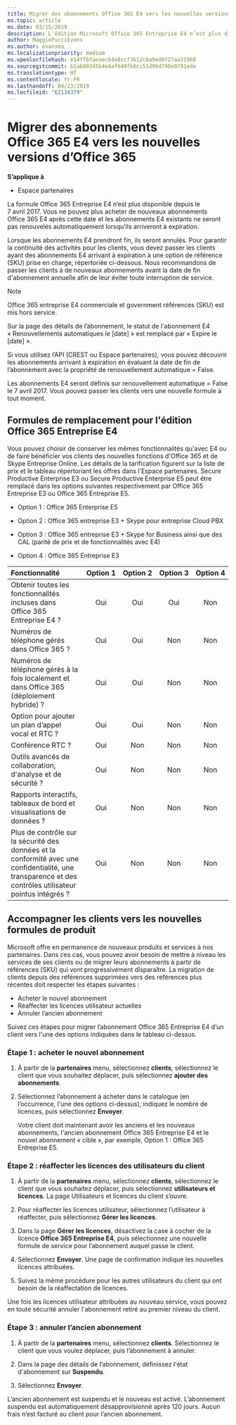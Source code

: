 ```yaml
---
title: Migrer des abonnements Office 365 E4 vers les nouvelles versions d’Office 365 | Espace partenaires
ms.topic: article
ms.date: 03/15/2019
description: L'édition Microsoft Office 365 Entreprise E4 n’est plus disponible depuis le 7 avril 2017. Découvrez comment migrer vos abonnements client vers des versions plus récentes d’Office 365.
author: MaggiePucciEvans
ms.author: evansma
ms.localizationpriority: medium
ms.openlocfilehash: e14ffbfaeaec64e8ccf3612cba9ed0f27aa31968
ms.sourcegitcommit: b1ab80345b4e4af649fb8cc51d96d798e0791ade
ms.translationtype: HT
ms.contentlocale: fr-FR
ms.lasthandoff: 04/23/2019
ms.locfileid: "62134379"
---
```

# <a name="migrate-office-365-e4-subscriptions-to-newer-office-365-versions"></a>Migrer des abonnements Office 365 E4 vers les nouvelles versions d’Office 365

**S’applique à**

-  Espace partenaires

La formule Office 365 Entreprise E4 n’est plus disponible depuis le 7 avril 2017. Vous ne pouvez plus acheter de nouveaux abonnements Office 365 E4 après cette date et les abonnements E4 existants ne seront pas renouvelés automatiquement lorsqu’ils arriveront à expiration.

Lorsque les abonnements E4 prendront fin, ils seront annulés. Pour garantir la continuité des activités pour les clients, vous devez passer les clients ayant des abonnements E4 arrivant à expiration à une option de référence (SKU) prise en charge, répertoriée ci-dessous. Nous recommandons de passer les clients à de nouveaux abonnements avant la date de fin d'abonnement annuelle afin de leur éviter toute interruption de service. 

> [!NOTE]  
>  Office 365 entreprise E4 commerciale et government références (SKU) est mis hors service.
 
Sur la page des détails de l’abonnement, le statut de l'abonnement E4 « Renouvellements automatiques le [date] » est remplacé par « Expire le [date] ». 

Si vous utilisez l’API (CREST ou Espace partenaires), vous pouvez découvrir les abonnements arrivant à expiration en évaluant la date de fin de l’abonnement avec la propriété de renouvellement automatique = False. 

Les abonnements E4 seront définis sur renouvellement automatique = False le 7 avril 2017. Vous pouvez passer les clients vers une nouvelle formule à tout moment. 

## <a name="office-365-enterprise-e4-edition-replacement-plans"></a>Formules de remplacement pour l'édition Office 365 Entreprise E4

Vous pouvez choisir de conserver les mêmes fonctionnalités qu'avec E4 ou de faire bénéficier vos clients des nouvelles fonctions d'Office 365 et de Skype Entreprise Online. Les détails de la tarification figurent sur la liste de prix et le tableau répertoriant les offres dans l'Espace partenaires. Secure Productive Enterprise E3 ou Secure Productive Enterprise E5 peut être remplacé dans les options suivantes respectivement par Office 365 Entreprise E3 ou Office 365 Entreprise E5.

- Option 1 : Office&nbsp;365 Enterprise&nbsp;E5

- Option 2 : Office 365 entreprise E3 + Skype pour entreprise Cloud PBX

- Option 3 : Office 365 entreprise E3 + Skype for Business ainsi que des CAL (parité de prix et de fonctionnalités avec E4)

- Option 4 : Office&nbsp;365 Entreprise&nbsp;E3


| Fonctionnalité | Option 1 | Option 2 | Option 3 | Option 4 |
| :---    | :------: |   :---:  |   :---:  |   :---:  |
| Obtenir toutes les fonctionnalités incluses dans Office 365 Entreprise E4 ? | Oui | Oui | Oui | Non |
| Numéros de téléphone gérés dans Office 365 ? | Oui | Oui | Non | Non |
| Numéros de téléphone gérés à la fois localement et dans Office 365 (déploiement hybride) ? | Oui | Oui | Non | Non |
| Option pour ajouter un plan d’appel vocal et RTC ? | Oui | Oui | Non | Non |
| Conférence RTC ? | Oui | Non | Non | Non |
| Outils avancés de collaboration, d'analyse et de sécurité ? | Oui | Non | Non | Non |
| Rapports interactifs, tableaux de bord et visualisations de données ? | Oui | Non | Non | Non | 
| Plus de contrôle sur la sécurité des données et la conformité avec une confidentialité, une transparence et des contrôles utilisateur pointus intégrés ? | Oui | Non | Non | Non | 

## <a name="transition-customers-to-new-product-plans"></a>Accompagner les clients vers les nouvelles formules de produit

Microsoft offre en permanence de nouveaux produits et services à nos partenaires. Dans ces cas, vous pouvez avoir besoin de mettre à niveau les services de ses clients ou de migrer leurs abonnements à partir de références (SKU) qui vont progressivement disparaître. La migration de clients depuis des références supprimées vers des références plus récentes doit respecter les étapes suivantes :

-   Acheter le nouvel abonnement
-   Réaffecter les licences utilisateur actuelles
-   Annuler l’ancien abonnement

Suivez ces étapes pour migrer l’abonnement Office 365 Entreprise E4 d’un client vers l'une des options indiquées dans le tableau ci-dessus.

### <a name="step-1---purchase-the-new-subscription"></a>Étape 1 : acheter le nouvel abonnement

1. À partir de la **partenaires** menu, sélectionnez **clients**, sélectionnez le client que vous souhaitez déplacer, puis sélectionnez **ajouter des abonnements**.

2. Sélectionnez l’abonnement à acheter dans le catalogue (en l’occurrence, l'une des options ci-dessus), indiquez le nombre de licences, puis sélectionnez **Envoyer**.

   Votre client doit maintenant avoir les anciens et les nouveaux abonnements, l'ancien abonnement Office 365 Entreprise E4 et le nouvel abonnement « cible », par exemple, Option 1 : Office 365 Entreprise E5.

### <a name="step-2---reassign-the-customers-users-licenses"></a>Étape 2 : réaffecter les licences des utilisateurs du client

1. À partir de la **partenaires** menu, sélectionnez **clients**, sélectionnez le client que vous souhaitez déplacer, puis sélectionnez **utilisateurs et licences**. La page Utilisateurs et licences du client s’ouvre.

2. Pour réaffecter les licences utilisateur, sélectionnez l’utilisateur à réaffecter, puis sélectionnez **Gérer les licences**.

3. Dans la page **Gérer les licences**, désactivez la case à cocher de la licence **Office 365 Entreprise E4**, puis sélectionnez une nouvelle formule de service pour l’abonnement auquel passe le client.

4. Sélectionnez **Envoyer**. Une page de confirmation indique les nouvelles licences attribuées.

5. Suivez la même procédure pour les autres utilisateurs du client qui ont besoin de la réaffectation de licences.

Une fois les licences utilisateur attribuées au nouveau service, vous pouvez en toute sécurité annuler l'abonnement retiré au premier niveau du client.

### <a name="step-3---cancel-the-old-subscription"></a>Étape 3 : annuler l’ancien abonnement

1. À partir de la **partenaires** menu, sélectionnez **clients**. Sélectionnez le client que vous voulez déplacer, puis l’abonnement à annuler.

2. Dans la page des détails de l’abonnement, définissez l'état d'abonnement sur **Suspendu**.

3. Sélectionnez **Envoyer**.

L’ancien abonnement est suspendu et le nouveau est activé. L’abonnement suspendu est automatiquement désapprovisionné après 120 jours. Aucun frais n’est facturé au client pour l’ancien abonnement.



 



